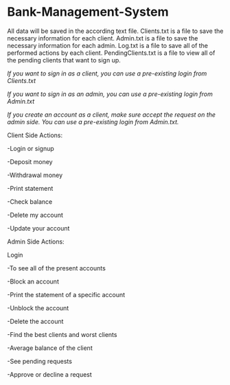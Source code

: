 # Bank-Management-System

All data will be saved in the according text file.
Clients.txt is a file to save the necessary information for each client.
Admin.txt is a file to save the necessary information for each admin.
Log.txt is a file to save all of the performed actions by each client. 
PendingClients.txt is a file to view all of the pending clients that want to sign up.

*If you want to sign in as a client, you can use a pre-existing login from Clients.txt*


*If you want to sign in as an admin, you can use a pre-existing login from Admin.txt*


*If you create an account as a client, make sure accept the request on the admin side. You can use a pre-existing login from Admin.txt.*


Client Side Actions:

-Login or signup 

-Deposit money 

-Withdrawal money

-Print statement

-Check balance

-Delete my account

-Update your account 


Admin Side Actions:

Login

-To see all of the present accounts

-Block an account

-Print the statement of a specific account

-Unblock the account

-Delete the account

-Find the best clients and worst clients

-Average balance of the client

-See pending requests

-Approve or decline a request
